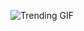 ![Trending GIF](https://media2.giphy.com/media/v1.Y2lkPThiYjIxNzcyN2tmYjViMmI1NHg4ZWk1b3cxbmpma3k4OW96bTliam9zbXhwcjI1dCZlcD12MV9naWZzX3NlYXJjaCZjdD1n/MT5UUV1d4CXE2A37Dg/giphy.gif)
